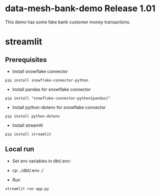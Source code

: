 # data-mesh-bank-demo Release 1.01

This demo has some fake bank customer money transactions.

# streamlit

## Prerequisites
* Install snowflake connector
```
pip install snowflake-connector-python
```

* Install pandas for snowflake connector
```
pip install "snowflake-connector-python[pandas]"
```

* Install python-dotenv for snowflake connector
```
pip install python-dotenv
```

* Install streamlit
```
pip install streamlit
```

## Local run
* Set env variables in dbt/.env:

* cp ../dbt/.env ./

* Run 
```
streamlit run app.py
```
